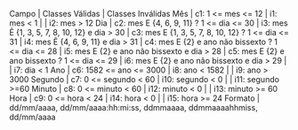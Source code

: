 Campo | Classes Válidas | Classes Inválidas
Mês | c1: 1 <= mes <= 12 | i1: mes < 1 
    |                  | i2: mes > 12
Dia | c2: mes E {4, 6, 9, 11} ? 1 <= dia <=  30 | i3: mes Ẽ {1, 3, 5, 7, 8, 10, 12} e dia > 30
    | c3: mes E {1, 3, 5, 7, 8, 10, 12} ? 1 <= dia <= 31 | i4: mes Ẽ {4, 6, 9, 11} e dia > 31
    | c4: mes E {2} e ano não bissexto ? 1 <= dia <= 28 | i5: mes E {2} e ano não bissexto e dia > 28 
    | c5: mes E {2} e ano bissexto ? 1 <= dia <= 29 | i6: mes E {2} e ano não bissexto e dia > 29 
    |                                               |  i7: dia < 1
Ano | c6: 1582 <= ano <= 3000 | i8: ano < 1582
    |                         | i9: ano > 3000
Segundo | c7: 0 <= segundo < 60 | i10: segundo < 0
        |                       | i11: segundo >=60
Minuto | c8: 0 <= minuto < 60 | i12: minuto < 0
        |                      | i13: minuto >= 60
Hora | c9: 0 <= hora < 24 | i14: hora < 0
    |                      | i15: hora >= 24
Formato | dd/mm/aaaa, dd/mm/aaaa:hh:mi:ss, ddmmaaaa, ddmmaaaahhmiss, dd/mm/aaaa